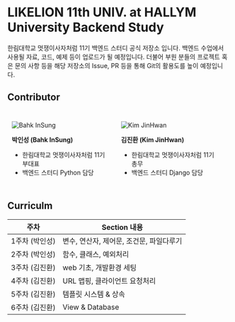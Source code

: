 # LIKELION 11th UNIV. at HALLYM University Backend Study

한림대학교 멋쟁이사자처럼 11기 백엔드 스터디 공식 저장소 입니다. 백엔드 수업에서 사용될 자료, 코드, 예제 등이 업로드가 될 예정입니다. 더불어 부원 분들의 프로젝트 혹은 문의 사항 등을 해당 저장소의 Issue, PR 등을 통해 Git의 활용도를 높이 예정입니다.

## Contributor

<div style="display: inline-block;">
<div style="width: 45%; margin: auto; float:left; padding: 10px;">

![Bahk InSung](https://avatars.githubusercontent.com/u/17959335?v=4)

__박인성 (Bahk InSung)__

- 한림대학교 멋쟁이사자처럼 11기 부대표
- 백엔드 스터디 Python 담당

</div>

<div style="width: 45%; margin: auto; float:left; padding: 10px;">

![Kim JinHwan](https://avatars.githubusercontent.com/u/106436303?v=4)

__김진환 (Kim JinHwan)__

- 한림대학교 멋쟁이사자처럼 11기 총무
- 백엔드 스터디 Django 담당

</p>
</div>
</div>

## Curriculm

| 주차 | Section 내용 |
| --- | --- |
| 1주차 (박인성) | 변수, 연산자, 제어문, 조건문, 파일다루기 |
| 2주차 (박인성) | 함수, 클래스, 예외처리 |
| 3주차 (김진환) | web 기초, 개발환경 세팅 |
| 4주차 (김진환) | URL 맵핑, 클라이언트 요청처리 |
| 5주차 (김진환) | 템플릿 시스템 & 상속 |
| 6주차 (김진환) | View & Database |

